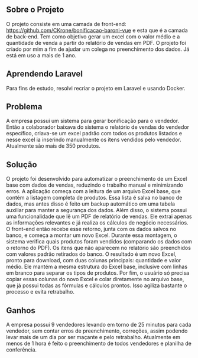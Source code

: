 ## Sobre o Projeto

O projeto consiste em uma camada de front-end: https://github.com/CKrone/bonificacao-baroni-vue e esta que é a camada de back-end.
Tem como objetivo gerar um excel com o valor médio e a quantidade de venda a partir do relatório de vendas em PDF.
O projeto foi criado por mim a fim de ajudar um colega no preenchimento dos dados. Já está em uso a mais de 1 ano.

## Aprendendo Laravel

Para fins de estudo, resolvi recriar o projeto em Laravel e usando Docker.

## Problema

A empresa possui um sistema para gerar bonificação para o vendedor. Então a colaborador baixava do sistema o relatório de vendas do vendedor específico,
criava-se um excel padrão com todos os produtos listados e nesse excel ia inserindo manualmente os itens vendidos pelo vendedor. Atualmente são mais de 350 produtos.

## Solução

O projeto foi desenvolvido para automatizar o preenchimento de um Excel base com dados de vendas, reduzindo o trabalho manual e minimizando erros.
A aplicação começa com a leitura de um arquivo Excel base, que contém a listagem completa de produtos. 
Essa lista é salva no banco de dados, mas antes disso é feito um backup automático em uma tabela auxiliar para manter a segurança dos dados.
Além disso, o sistema possui uma funcionalidade que lê um PDF de relatório de vendas. Ele extrai apenas as informações relevantes e já realiza os cálculos de negócio necessários.
O front-end então recebe esse retorno, junta com os dados salvos no banco, e começa a montar um novo Excel.
Durante essa montagem, o sistema verifica quais produtos foram vendidos (comparando os dados com o retorno do PDF). Os itens que não aparecem no relatório são preenchidos com valores padrão retirados do banco.
O resultado é um novo Excel, pronto para download, com duas colunas principais: quantidade e valor médio. Ele mantém a mesma estrutura do Excel base, inclusive com linhas em branco para separar os tipos de produtos.
Por fim, o usuário só precisa copiar essas colunas do novo Excel e colar diretamente no arquivo base, que já possui todas as fórmulas e cálculos prontos. Isso agiliza bastante o processo e evita retrabalho.

## Ganhos

A empresa possui 9 vendedores levando em torno de 25 minutos para cada vendedor, sem contar erros de preenchimento, correções, assim podendo levar mais de um dia
por ser maçante e pelo retrabalho. Atualmente em menos de 1 hora é feito o preenchimento de todos vendedores e planilha de conferência.

